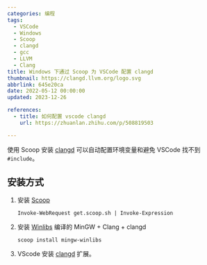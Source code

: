 ```yaml
---
categories: 编程
tags:
  - VSCode
  - Windows
  - Scoop
  - clangd
  - gcc
  - LLVM
  - Clang
title: Windows 下通过 Scoop 为 VSCode 配置 clangd
thumbnail: https://clangd.llvm.org/logo.svg
abbrlink: 645e20ca
date: 2022-05-12 00:00:00
updated: 2023-12-26

references:
  - title: 如何配置 vscode clangd
    url: https://zhuanlan.zhihu.com/p/508819503

---
```


使用 Scoop 安装 [clangd](https://clangd.llvm.org/) 可以自动配置环境变量和避免 VSCode 找不到 `#include`。

<!-- more -->

## 安装方式

1. 安装 [Scoop](https://scoop.sh/)

    ```shell
    Invoke-WebRequest get.scoop.sh | Invoke-Expression
    ```

1. 安装 [Winlibs](https://winlibs.com/) 编译的 MinGW + Clang + clangd

    ```shell
    scoop install mingw-winlibs
    ```

1. VScode 安装 [clangd](https://marketplace.visualstudio.com/items?itemName=llvm-vs-code-extensions.vscode-clangd) 扩展。
